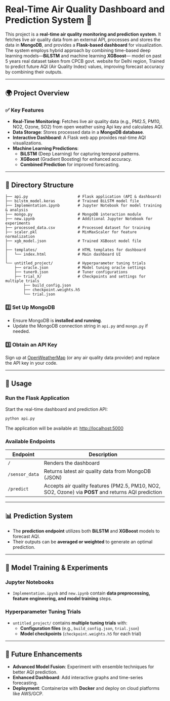 # Real-Time Air Quality Dashboard and Prediction System 🚀

This project is a **real-time air quality monitoring and prediction system**. It fetches live air quality data from an external API, processes and stores the data in **MongoDB**, and provides a **Flask-based dashboard** for visualization. The system employs hybrid approach by combining time-based deep learning models—**BiLSTM** and machine learning **XGBoost**— model on past 5 years real dataset taken from CPCB govt. website for Delhi region, Trained to predict future AQI (Air Quality Index) values, improving forecast accuracy by combining their outputs.

---

## 🌍 Project Overview

### ✅ **Key Features**
- **Real-Time Monitoring**: Fetches live air quality data (e.g., PM2.5, PM10, NO2, Ozone, SO2) from open weather using Api key and calculates AQI.
- **Data Storage**: Stores processed data in a **MongoDB database**.
- **Interactive Dashboard**: A Flask web app provides real-time AQI visualizations.
- **Machine Learning Predictions**:
  - **BiLSTM** (Deep Learning) for capturing temporal patterns.
  - **XGBoost** (Gradient Boosting) for enhanced accuracy.
  - **Combined Prediction** for improved forecasting.

---

## 📂 Directory Structure

```
├── api.py                      # Flask application (API & dashboard)
├── bilstm_model.keras          # Trained BiLSTM model file
├── Implementation.ipynb        # Jupyter Notebook for model training & analysis
├── mongo.py                    # MongoDB interaction module
├── new.ipynb                   # Additional Jupyter Notebook for experiments
├── processed_data.csv          # Processed dataset for training
├── scaler.pkl                  # MinMaxScaler for feature normalization
├── xgb_model.json              # Trained XGBoost model file
│
├── templates/                  # HTML templates for dashboard
│   └── index.html              # Main dashboard UI
│
└── untitled_project/           # Hyperparameter tuning trials
    ├── oracle.json             # Model tuning oracle settings
    ├── tuner0.json             # Tuner configurations
    ├── trial_X/                # Checkpoints and settings for multiple trials
        ├── build_config.json
        ├── checkpoint.weights.h5
        └── trial.json
```

### **2️⃣ Set Up MongoDB**
- Ensure MongoDB is **installed and running**.
- Update the MongoDB connection string in `api.py` and `mongo.py` if needed.

### **3️⃣ Obtain an API Key**
Sign up at [OpenWeatherMap](https://openweathermap.org/) (or any air quality data provider) and replace the API key in your code.

---

## 🚀 Usage

### **Run the Flask Application**
Start the real-time dashboard and prediction API:
```bash
python api.py
```
The application will be available at: [http://localhost:5000](http://localhost:5000)

### **Available Endpoints**
| Endpoint         | Description |
|-----------------|-------------|
| `/`             | Renders the dashboard |
| `/sensor_data`  | Returns latest air quality data from MongoDB (JSON) |
| `/predict`      | Accepts air quality features (PM2.5, PM10, NO2, SO2, Ozone) via **POST** and returns AQI prediction |

---

## 📊 Prediction System
- The **prediction endpoint** utilizes both **BiLSTM** and **XGBoost** models to forecast AQI.
- Their outputs can be **averaged or weighted** to generate an optimal prediction.

---

## 🧠 Model Training & Experiments

### **Jupyter Notebooks**
- `Implementation.ipynb` and `new.ipynb` contain **data preprocessing, feature engineering, and model training** steps.

### **Hyperparameter Tuning Trials**
- `untitled_project/` contains **multiple tuning trials** with:
  - **Configuration files** (e.g., `build_config.json`, `trial.json`)
  - **Model checkpoints** (`checkpoint.weights.h5` for each trial)

---

## 🔮 Future Enhancements
- **Advanced Model Fusion**: Experiment with ensemble techniques for better AQI prediction.
- **Enhanced Dashboard**: Add interactive graphs and time-series forecasting.
- **Deployment**: Containerize with **Docker** and deploy on cloud platforms like AWS/GCP.


